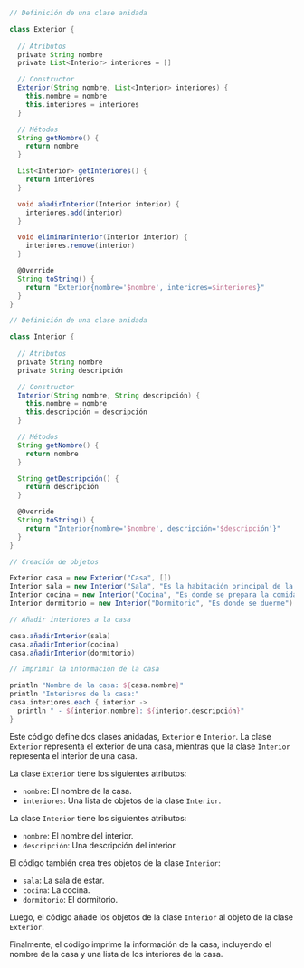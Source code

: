 ```groovy
// Definición de una clase anidada

class Exterior {
  
  // Atributos
  private String nombre
  private List<Interior> interiores = []

  // Constructor
  Exterior(String nombre, List<Interior> interiores) {
    this.nombre = nombre
    this.interiores = interiores
  }

  // Métodos
  String getNombre() {
    return nombre
  }

  List<Interior> getInteriores() {
    return interiores
  }

  void añadirInterior(Interior interior) {
    interiores.add(interior)
  }

  void eliminarInterior(Interior interior) {
    interiores.remove(interior)
  }

  @Override
  String toString() {
    return "Exterior{nombre='$nombre', interiores=$interiores}"
  }
}

// Definición de una clase anidada

class Interior {
  
  // Atributos
  private String nombre
  private String descripción

  // Constructor
  Interior(String nombre, String descripción) {
    this.nombre = nombre
    this.descripción = descripción
  }

  // Métodos
  String getNombre() {
    return nombre
  }

  String getDescripción() {
    return descripción
  }

  @Override
  String toString() {
    return "Interior{nombre='$nombre', descripción='$descripción'}"
  }
}

// Creación de objetos

Exterior casa = new Exterior("Casa", [])
Interior sala = new Interior("Sala", "Es la habitación principal de la casa")
Interior cocina = new Interior("Cocina", "Es donde se prepara la comida")
Interior dormitorio = new Interior("Dormitorio", "Es donde se duerme")

// Añadir interiores a la casa

casa.añadirInterior(sala)
casa.añadirInterior(cocina)
casa.añadirInterior(dormitorio)

// Imprimir la información de la casa

println "Nombre de la casa: ${casa.nombre}"
println "Interiores de la casa:"
casa.interiores.each { interior ->
  println " - ${interior.nombre}: ${interior.descripción}"
}
```

Este código define dos clases anidadas, `Exterior` e `Interior`. La clase `Exterior` representa el exterior de una casa, mientras que la clase `Interior` representa el interior de una casa.

La clase `Exterior` tiene los siguientes atributos:

* `nombre`: El nombre de la casa.
* `interiores`: Una lista de objetos de la clase `Interior`.

La clase `Interior` tiene los siguientes atributos:

* `nombre`: El nombre del interior.
* `descripción`: Una descripción del interior.

El código también crea tres objetos de la clase `Interior`:

* `sala`: La sala de estar.
* `cocina`: La cocina.
* `dormitorio`: El dormitorio.

Luego, el código añade los objetos de la clase `Interior` al objeto de la clase `Exterior`.

Finalmente, el código imprime la información de la casa, incluyendo el nombre de la casa y una lista de los interiores de la casa.